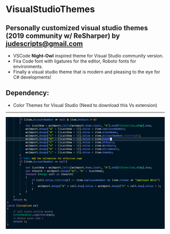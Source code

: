 # VisualStudioThemes
Personally customized visual studio themes (2019 community w/ ReSharper)
by judescripts@gmail.com
---
+ VSCode **Night-Owl** inspired theme for Visual Studio community version. 
+ Fira Code font with ligatures for the editor, Roboto fonts for environments.
+ Finally a visual studio theme that is modern and pleasing to the eye for C# developments! 

## Dependency:
+ Color Themes for Visual Studio (Need to download this Vs extension)
---
![sample image](https://github.com/judescripts/VisualStudioThemes/blob/master/VisualStudio/example.PNG)
